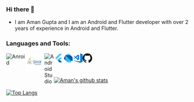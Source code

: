 ### Hi there 👋

- I am Aman Gupta and I am an Android and Flutter developer with over 2 years of experience in Android and Flutter.

### Languages and Tools:

<img align="left" alt="Anroid" width="52px" src="https://source.android.com/setup/images/Android_symbol_green_RGB.png" />
<img align="left" alt="Java" width="52px" src="https://raw.githubusercontent.com/github/explore/80688e429a7d4ef2fca1e82350fe8e3517d3494d/topics/java/java.png" />
<img align="left" alt="Android Studio" width="26px" src="https://developer.android.com/studio/images/studio-icon.svg" />
<img align="left" alt="Flutter" width="26px" src="https://raw.githubusercontent.com/github/explore/80688e429a7d4ef2fca1e82350fe8e3517d3494d/topics/flutter/flutter.png" />
<img align="left" alt="Dart" width="26px" src="https://raw.githubusercontent.com/github/explore/80688e429a7d4ef2fca1e82350fe8e3517d3494d/topics/dart/dart.png" />
<img align="left" alt="Visual Studio Code" width="26px" src="https://raw.githubusercontent.com/github/explore/80688e429a7d4ef2fca1e82350fe8e3517d3494d/topics/visual-studio-code/visual-studio-code.png" />
<img align="left" alt="GitHub" width="26px" src="https://raw.githubusercontent.com/github/explore/78df643247d429f6cc873026c0622819ad797942/topics/github/github.png" />

</br>
</br>
</br>

[![Aman's github stats](https://github-readme-stats.vercel.app/api?username=thealteria&count_private=true&theme=buefy&show_icons=true)](https://github.com/thealteria)
</br>
</br>
[![Top Langs](https://github-readme-stats.vercel.app/api/top-langs/?username=thealteria&layout=compact)](https://github.com/thealteria/)
